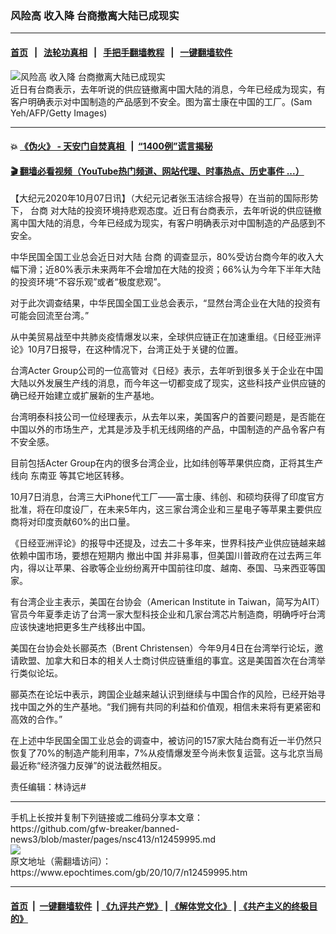### 风险高 收入降 台商撤离大陆已成现实
------------------------

#### [首页](https://github.com/gfw-breaker/banned-news3/blob/master/README.md) &nbsp;&nbsp;|&nbsp;&nbsp; [法轮功真相](https://github.com/begood0513/basic/blob/master/README.md)  &nbsp;&nbsp;|&nbsp;&nbsp; [手把手翻墙教程](https://github.com/gfw-breaker/guides/wiki)  &nbsp;&nbsp;|&nbsp;&nbsp; [一键翻墙软件](https://github.com/gfw-breaker/nogfw/blob/master/README.md)  



<div><img alt="风险高 收入降 台商撤离大陆已成现实" class="attachment-djy_600_400 size-djy_600_400 wp-post-image" src="https://i.epochtimes.com/assets/uploads/2020/08/GettyImages-1091594824-1-600x400.jpg"/>
<div class="caption">
 近日有台商表示，去年听说的供应链撤离中国大陆的消息，今年已经成为现实，有客户明确表示对中国制造的产品感到不安全。图为富士康在中国的工厂。(Sam Yeh/AFP/Getty Images)
</div></div><hr/>

#### 💥 [《伪火》 - 天安门自焚真相 ](http://158.247.195.190:10000/videos/blog/weihuo.html)&nbsp; |&nbsp; [“1400例”谎言揭秘  ](http://158.247.195.190:10000/videos/blog/jiexi1400.html)

#### [ 🎬  翻墙必看视频（YouTube热门频道、网站代理、时事热点、历史事件 ...）](https://github.com/gfw-breaker/links/blob/master/banned.md)

<div><p>
 【大纪元2020年10月07日讯】（大纪元记者张玉洁综合报导）在当前的国际形势下，
 <ok href="https://www.epochtimes.com/gb/tag/%E5%8F%B0%E5%95%86.html">
  台商
 </ok>
 对大陆的投资环境持悲观态度。近日有台商表示，去年听说的供应链撤离中国大陆的消息，今年已经成为现实，有客户明确表示对中国制造的产品感到不安全。
</p>
<p>
 中华民国全国工业总会近日对大陆
 <ok href="https://www.epochtimes.com/gb/tag/%E5%8F%B0%E5%95%86.html">
  台商
 </ok>
 的调查显示，80%受访台商今年的收入大幅下滑；近80%表示未来两年不会增加在大陆的投资；66%认为今年下半年大陆的投资环境“不容乐观”或者“极度悲观”。
</p>
<p>
 对于此次调查结果，中华民国全国工业总会表示，“显然台湾企业在大陆的投资有可能会回流至台湾。”
</p>
<p>
 从中美贸易战至中共肺炎疫情爆发以来，全球供应链正在加速重组。《日经亚洲评论》10月7日报导，在这种情况下，台湾正处于关键的位置。
</p>
<p>
 台湾Acter Group公司的一位高管对《日经》表示，去年听到很多关于企业在中国大陆以外发展生产线的消息，而今年这一切都变成了现实，这些科技产业供应链的确已经开始建立或扩展新的生产基地。
</p>
<p>
 台湾明泰科技公司一位经理表示，从去年以来，美国客户的首要问题是，是否能在中国以外的市场生产，尤其是涉及手机无线网络的产品，中国制造的产品令客户有不安全感。
</p>
<p>
 目前包括Acter Group在内的很多台湾企业，比如纬创等苹果供应商，正将其生产线向
 <ok href="https://www.epochtimes.com/gb/tag/%E4%B8%9C%E5%8D%97%E4%BA%9A.html">
  东南亚
 </ok>
 等其它地区转移。
</p>
<p>
 10月7日消息，台湾三大iPhone代工厂——富士康、纬创、和硕均获得了印度官方批准，将在印度设厂，在未来5年内，这三家台湾企业和三星电子等苹果主要供应商将对印度贡献60%的出口量。
</p>
<p>
 《日经亚洲评论》的报导中还提及，过去二十多年来，世界科技产业供应链越来越依赖中国市场，要想在短期内
 <ok href="https://www.epochtimes.com/gb/tag/%E6%92%A4%E5%87%BA%E4%B8%AD%E5%9B%BD.html">
  撤出中国
 </ok>
 并非易事，但美国川普政府在过去两三年内，得以让苹果、谷歌等企业纷纷离开中国前往印度、越南、泰国、马来西亚等国家。
</p>
<p>
 有台湾企业主表示，美国在台协会（American Institute in Taiwan，简写为AIT）官员今年夏季走访了台湾一家大型科技企业和几家台湾芯片制造商，明确呼吁台湾应该快速地把更多生产线移出中国。
</p>
<p>
 美国在台协会处长郦英杰（Brent Christensen）今年9月4日在台湾举行论坛，邀请欧盟、加拿大和日本的相关人士商讨供应链重组的事宜。这是美国首次在台湾举行类似论坛。
</p>
<p>
 郦英杰在论坛中表示，跨国企业越来越认识到继续与中国合作的风险，已经开始寻找中国之外的生产基地。“我们拥有共同的利益和价值观，相信未来将有更紧密和高效的合作。”
</p>
<p>
 在上述中华民国全国工业总会的调查中，被访问的157家大陆台商有近一半仍然只恢复了70%的制造产能利用率，7%从疫情爆发至今尚未恢复运营。这与北京当局最近称“经济强力反弹”的说法截然相反。
</p>
<p>
 责任编辑：林诗远#
</p>
</div>
<hr/>
手机上长按并复制下列链接或二维码分享本文章：<br/>
https://github.com/gfw-breaker/banned-news3/blob/master/pages/nsc413/n12459995.md <br/>
<a href='https://github.com/gfw-breaker/banned-news3/blob/master/pages/nsc413/n12459995.md'><img src='https://github.com/gfw-breaker/banned-news3/blob/master/pages/nsc413/n12459995.md.png'/></a> <br/>
原文地址（需翻墙访问）：https://www.epochtimes.com/gb/20/10/7/n12459995.htm


------------------------
#### [首页](https://github.com/gfw-breaker/banned-news3/blob/master/README.md) &nbsp;|&nbsp; [一键翻墙软件](https://github.com/gfw-breaker/nogfw/blob/master/README.md) &nbsp;| [《九评共产党》](https://github.com/gfw-breaker/9ping.md/blob/master/README.md#九评之一评共产党是什么) | [《解体党文化》](https://github.com/gfw-breaker/jtdwh.md/blob/master/README.md) | [《共产主义的终极目的》](https://github.com/gfw-breaker/gczydzjmd.md/blob/master/README.md)


<img src='http://gfw-breaker.win/banned-news3/pages/nsc413/n12459995.md' width='0px' height='0px'/>